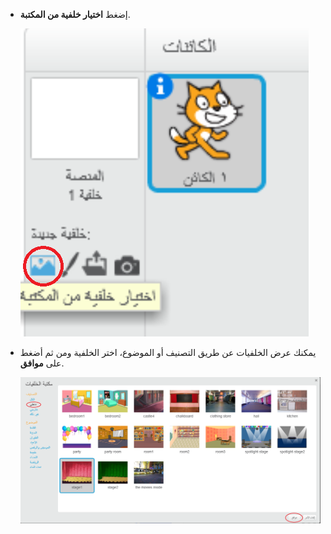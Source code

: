 + إضغط **اختيار خلفية من المكتبة**.
    
    ![لقطة الشاشة](images/stage-choose.png)

+ يمكنك عرض الخلفيات عن طريق التصنيف أو الموضوع، اختر الخلفية ومن ثم أضغط على **موافق**.
    
    ![لقطة الشاشة](images/backdrop.png)